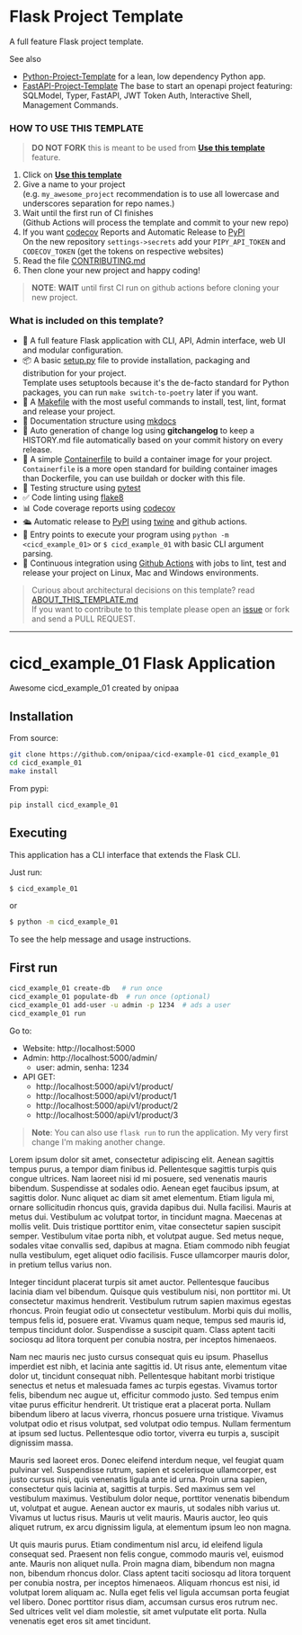 # Flask Project Template

A full feature Flask project template.

See also 
- [Python-Project-Template](https://github.com/rochacbruno/python-project-template/) for a lean, low dependency Python app.
- [FastAPI-Project-Template](https://github.com/rochacbruno/fastapi-project-template/) The base to start an openapi project featuring: SQLModel, Typer, FastAPI, JWT Token Auth, Interactive Shell, Management Commands.

### HOW TO USE THIS TEMPLATE

> **DO NOT FORK** this is meant to be used from **[Use this template](https://github.com/rochacbruno/flask-project-template/generate)** feature.

1. Click on **[Use this template](https://github.com/rochacbruno/flask-project-template/generate)**
3. Give a name to your project  
   (e.g. `my_awesome_project` recommendation is to use all lowercase and underscores separation for repo names.)
3. Wait until the first run of CI finishes  
   (Github Actions will process the template and commit to your new repo)
4. If you want [codecov](https://about.codecov.io/sign-up/) Reports and Automatic Release to [PyPI](https://pypi.org)  
  On the new repository `settings->secrets` add your `PIPY_API_TOKEN` and `CODECOV_TOKEN` (get the tokens on respective websites)
4. Read the file [CONTRIBUTING.md](CONTRIBUTING.md)
5. Then clone your new project and happy coding!

> **NOTE**: **WAIT** until first CI run on github actions before cloning your new project.

### What is included on this template?

- 🍾 A full feature Flask application with CLI, API, Admin interface, web UI and modular configuration.
- 📦 A basic [setup.py](setup.py) file to provide installation, packaging and distribution for your project.  
  Template uses setuptools because it's the de-facto standard for Python packages, you can run `make switch-to-poetry` later if you want.
- 🤖 A [Makefile](Makefile) with the most useful commands to install, test, lint, format and release your project.
- 📃 Documentation structure using [mkdocs](http://www.mkdocs.org)
- 💬 Auto generation of change log using **gitchangelog** to keep a HISTORY.md file automatically based on your commit history on every release.
- 🐋 A simple [Containerfile](Containerfile) to build a container image for your project.  
  `Containerfile` is a more open standard for building container images than Dockerfile, you can use buildah or docker with this file.
- 🧪 Testing structure using [pytest](https://docs.pytest.org/en/latest/)
- ✅ Code linting using [flake8](https://flake8.pycqa.org/en/latest/)
- 📊 Code coverage reports using [codecov](https://about.codecov.io/sign-up/)
- 🛳️ Automatic release to [PyPI](https://pypi.org) using [twine](https://twine.readthedocs.io/en/latest/) and github actions.
- 🎯 Entry points to execute your program using `python -m <cicd_example_01>` or `$ cicd_example_01` with basic CLI argument parsing.
- 🔄 Continuous integration using [Github Actions](.github/workflows/) with jobs to lint, test and release your project on Linux, Mac and Windows environments.

> Curious about architectural decisions on this template? read [ABOUT_THIS_TEMPLATE.md](ABOUT_THIS_TEMPLATE.md)  
> If you want to contribute to this template please open an [issue](https://github.com/rochacbruno/flask-project-template/issues) or fork and send a PULL REQUEST.

<!--  DELETE THE LINES ABOVE THIS AND WRITE YOUR PROJECT README BELOW -->

---
# cicd_example_01 Flask Application

Awesome cicd_example_01 created by onipaa

## Installation

From source:

```bash
git clone https://github.com/onipaa/cicd-example-01 cicd_example_01
cd cicd_example_01
make install
```

From pypi:

```bash
pip install cicd_example_01
```

## Executing

This application has a CLI interface that extends the Flask CLI.

Just run:

```bash
$ cicd_example_01
```

or

```bash
$ python -m cicd_example_01
```

To see the help message and usage instructions.

## First run

```bash
cicd_example_01 create-db   # run once
cicd_example_01 populate-db  # run once (optional)
cicd_example_01 add-user -u admin -p 1234  # ads a user
cicd_example_01 run
```

Go to:

- Website: http://localhost:5000
- Admin: http://localhost:5000/admin/
  - user: admin, senha: 1234
- API GET:
  - http://localhost:5000/api/v1/product/
  - http://localhost:5000/api/v1/product/1
  - http://localhost:5000/api/v1/product/2
  - http://localhost:5000/api/v1/product/3


> **Note**: You can also use `flask run` to run the application.
My very first change
I'm making another change.

Lorem ipsum dolor sit amet, consectetur adipiscing elit. Aenean sagittis tempus purus, a tempor diam finibus id. Pellentesque sagittis turpis quis congue ultrices. Nam laoreet nisi id mi posuere, sed venenatis mauris bibendum. Suspendisse at sodales odio. Aenean eget faucibus ipsum, at sagittis dolor. Nunc aliquet ac diam sit amet elementum. Etiam ligula mi, ornare sollicitudin rhoncus quis, gravida dapibus dui. Nulla facilisi. Mauris at metus dui. Vestibulum ac volutpat tortor, in tincidunt magna. Maecenas at mollis velit. Duis tristique porttitor enim, vitae consectetur sapien suscipit semper. Vestibulum vitae porta nibh, et volutpat augue. Sed metus neque, sodales vitae convallis sed, dapibus at magna. Etiam commodo nibh feugiat nulla vestibulum, eget aliquet odio facilisis. Fusce ullamcorper mauris dolor, in pretium tellus varius non.

Integer tincidunt placerat turpis sit amet auctor. Pellentesque faucibus lacinia diam vel bibendum. Quisque quis vestibulum nisi, non porttitor mi. Ut consectetur maximus hendrerit. Vestibulum rutrum sapien maximus egestas rhoncus. Proin feugiat odio ut consectetur vestibulum. Morbi quis dui mollis, tempus felis id, posuere erat. Vivamus quam neque, tempus sed mauris id, tempus tincidunt dolor. Suspendisse a suscipit quam. Class aptent taciti sociosqu ad litora torquent per conubia nostra, per inceptos himenaeos.

Nam nec mauris nec justo cursus consequat quis eu ipsum. Phasellus imperdiet est nibh, et lacinia ante sagittis id. Ut risus ante, elementum vitae dolor ut, tincidunt consequat nibh. Pellentesque habitant morbi tristique senectus et netus et malesuada fames ac turpis egestas. Vivamus tortor felis, bibendum nec augue ut, efficitur commodo justo. Sed tempus enim vitae purus efficitur hendrerit. Ut tristique erat a placerat porta. Nullam bibendum libero at lacus viverra, rhoncus posuere urna tristique. Vivamus volutpat odio et risus volutpat, sed volutpat odio tempus. Nullam fermentum at ipsum sed luctus. Pellentesque odio tortor, viverra eu turpis a, suscipit dignissim massa.

Mauris sed laoreet eros. Donec eleifend interdum neque, vel feugiat quam pulvinar vel. Suspendisse rutrum, sapien et scelerisque ullamcorper, est justo cursus nisi, quis venenatis ligula ante id urna. Proin urna sapien, consectetur quis lacinia at, sagittis at turpis. Sed maximus sem vel vestibulum maximus. Vestibulum dolor neque, porttitor venenatis bibendum ut, volutpat et augue. Aenean auctor ex mauris, ut sodales nibh varius ut. Vivamus ut luctus risus. Mauris ut velit mauris. Mauris auctor, leo quis aliquet rutrum, ex arcu dignissim ligula, at elementum ipsum leo non magna.

Ut quis mauris purus. Etiam condimentum nisl arcu, id eleifend ligula consequat sed. Praesent non felis congue, commodo mauris vel, euismod ante. Mauris non aliquet nulla. Proin magna diam, bibendum non magna non, bibendum rhoncus dolor. Class aptent taciti sociosqu ad litora torquent per conubia nostra, per inceptos himenaeos. Aliquam rhoncus est nisi, id volutpat lorem aliquam ac. Nulla eget felis vel ligula accumsan porta feugiat vel libero. Donec porttitor risus diam, accumsan cursus eros rutrum nec. Sed ultrices velit vel diam molestie, sit amet vulputate elit porta. Nulla venenatis eget eros sit amet tincidunt.


